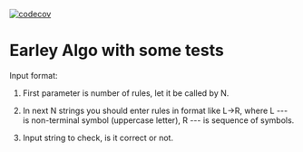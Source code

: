 [![codecov](https://codecov.io/gh/KulArtV/Formal_languages/branch/second_prac/graph/badge.svg)](https://codecov.io/gh/KulArtV/Formal_languages)

# Earley Algo with some tests

Input format:

1. First parameter is number of rules, let it be called by N.

2. In next N strings you should enter rules in format like L->R,
   where L --- is non-terminal symbol (uppercase letter),
   R --- is sequence of symbols.

3. Input string to check, is it correct or not.
